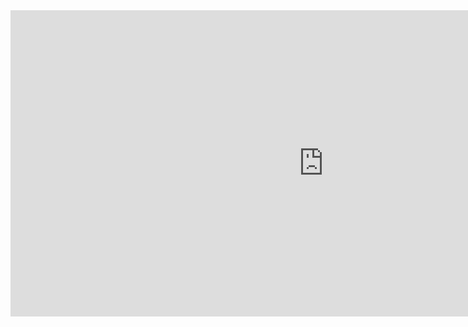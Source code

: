 <iframe width="1002" height="490" src="https://www.youtube.com/embed/hiAJdpBLbMI" title="SIMULASI LIPUTAN" frameborder="0" allow="accelerometer; autoplay; clipboard-write; encrypted-media; gyroscope; picture-in-picture; web-share" allowfullscreen></iframe>